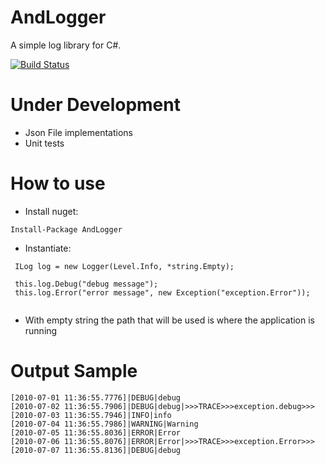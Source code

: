 # AndLogger
A simple log library for C#.

[![Build Status](https://travis-ci.org/iamhandre/andlogger.svg?branch=master)](https://travis-ci.org/iamhandre/Andlogger)

# Under Development

- Json File implementations
- Unit tests

# How to use

- Install nuget: 
``` 
Install-Package AndLogger
``` 

- Instantiate: 
``` 
 ILog log = new Logger(Level.Info, *string.Empty);

 this.log.Debug("debug message");
 this.log.Error("error message", new Exception("exception.Error"));
 
```
* With empty string the path that will be used is where the application is running

# Output Sample
```
[2010-07-01 11:36:55.7776]|DEBUG|debug
[2010-07-02 11:36:55.7906]|DEBUG|debug|>>>TRACE>>>exception.debug>>>
[2010-07-03 11:36:55.7946]|INFO|info
[2010-07-04 11:36:55.7986]|WARNING|Warning
[2010-07-05 11:36:55.8036]|ERROR|Error
[2010-07-06 11:36:55.8076]|ERROR|Error|>>>TRACE>>>exception.Error>>>
[2010-07-07 11:36:55.8136]|DEBUG|debug
```
